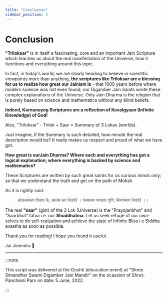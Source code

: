 ```yaml
---
title: "Conclusion"
sidebar_position: 5
---
```


# Conclusion

**"Triloksar"** is in itself a fascinating, core and an important Jain Scripture which teaches us about the real manifestation of the Universe, how it functions and everything around this topic.

In fact, in today's world; we are slowly heading to believe in scientific viewpoints more than anything, **the scriptures like Triloksar are a blessing for us to realize how great our Jainism is** - that 1000 years before where modern science was not even found; our Digamber Jain Saints wrote these complex explanations of the Universe. Only Jain Dharma is the religion that is purely based on science and mathematics without any blind beliefs.

**Indeed, Karnanuyog Scriptures are a reflection of Kevalgyaan (Infinite Knowledge) of God!**

Also,
"Triloksar" - Trilok + Saar = Summary of 3 Lokas (worlds).

Just imagine, if the Summary is such detailed, how minute the real description would be? It really makes us respect and proud of what we have got.

**How great is ourJain Dharma? Where each and everything has got a logical explanation; where everything is backed by science and mathematics?**

These Scriptures are written by such great saints for us curious minds only; so that we understand the truth and get on the path of Moksh.

As it is rightly said:

> लोकस्वरूप विचार कें, आतम रूप निहारि । परमारथ व्यवहार गुणि, मिथ्याभाव निवारि ।।

The real **"saar"** (gist) of the 3 Lok (Universe) is the "Prayojanbhut" and "Saarbhut" tatva i.e. our **Shuddhatma**. Let us seek refuge of our own-selves to do self-realzation and achieve the state of Infinite Bliss i.e Siddha avastha as soon as possible.

Thank you for reading! I hope you found it useful.

Jai Jinendra 🙏

---

:::note

This script was delivered at the Goshti (eloucation event) at "Shree Simandhar Swami Digamber Jain Mandir" on the ocassion of Shrut-Panchami Parv on date: 5 June, 2022.

:::